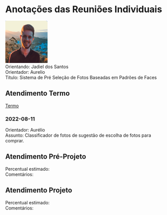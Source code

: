 # Anotações das Reuniões Individuais  

![foto](foto.png "foto")  
Orientando: Jadiel dos Santos  
Orientador: Aurelio  
Título: Sistema de Pré Seleção de Fotos Baseadas em Padrões de Faces  

## Atendimento Termo  

[Termo](Termo.pdf "Termo")  

### 2022-08-11

Orientador: Aurélio  
Assunto: Classificador de fotos de sugestão de escolha de fotos para comprar.  

## Atendimento Pré-Projeto  

Percentual estimado:  
Comentários:  

## Atendimento Projeto  

Percentual estimado:  
Comentários:  
